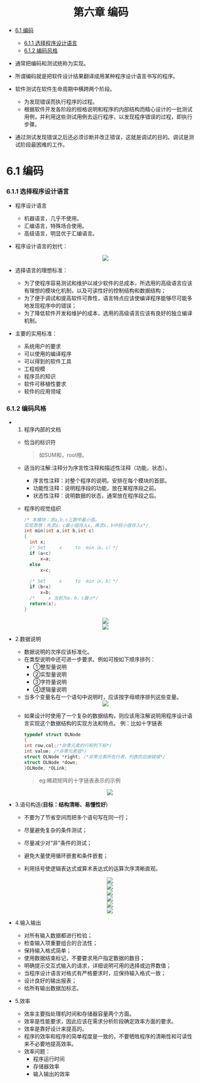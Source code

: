 <h1 align="center">第六章  编码</h1>

* [6.1 编码](#61-编码)
	* [6.1.1 选择程序设计语言](#611-选择程序设计语言)
	* [6.1.2 编码风格](#612-编码风格)


* 通常把编码和测试统称为实现。
* 所谓编码就是把软件设计结果翻译成用某种程序设计语言书写的程序。
* 软件测试在软件生命周期中横跨两个阶段。
	* 为发现错误而执行程序的过程。
	* 根据软件开发各阶段的规格说明和程序的内部结构而精心设计的一批测试用例，并利用这些测试用例去运行程序，以发现程序错误的过程，即执行步骤。
* 通过测试发现错误之后还必须诊断并改正错误，这就是调试的目的。调试是测试阶段最困难的工作。

# 6.1 编码
### 6.1.1 选择程序设计语言
* 程序设计语言
	* 机器语言，几乎不使用。
	* 汇编语言，特殊场合使用。
	* 高级语言，明显优于汇编语言。 
* 程序设计语言的划代： 

	<div align="center"><img src="./img/611.png"/></div>

* 选择语言的理想标准：
	* 为了使程序容易测试和维护以减少软件的总成本，所选用的高级语言应该有理想的模块化机制，以及可读性好的控制结构和数据结构；
	* 为了便于调试和提高软件可靠性，语言特点应该使编译程序能够尽可能多地发现程序中的错误；
	* 为了降低软件开发和维护的成本，选用的高级语言应该有良好的独立编译机制。 
* 主要的实用标准：
	* 系统用户的要求
	* 可以使用的编译程序
	* 可以得到的软件工具
	* 工程规模
	* 程序员的知识
	* 软件可移植性要求
	* 软件的应用领域
### 6.1.2 编码风格
* 1. 程序内部的文档
	* 恰当的标识符
		
	  >如SUM和，root根。
 
	* 适当的注解:注释分为序言性注释和描述性注释（功能，状态）。
		* 序言性注释：对整个程序的说明。安排在每个模块的首部。
		* 功能性注释：说明程序段的功能，放在某程序段之前。
		* 状态性注释：说明数据的状态，通常放在程序段之后。
	* 程序的视觉组织
	
	  ```c
	  /* 本模块：求a,b,c三数中最小值。
	  实现思想：先求a，c最小值存入x。再求x，b中较小值存入x*/
	  int min(int a,int b,int c)                     
	  {  
	  	int x;
	  	/* Set     x     to  min（a，c）*/
	  	if (a<c)
	  		x=a;
	  	else   
	  		x=c;
         
	  	/* Set     x     to  min（x，b）*/
	  	if (b<x)
	  		x=b;
	  	/*     x 当前为a，b，c最小*/   
	  	return(x);
	  }
	  ```
	<div align="center"><img src="./img/612.png"/></div>
	<div align="center"><img src="./img/6121.png"/></div>

* 2.数据说明
	* 数据说明的次序应该标准化。
	* 在类型说明中还可进一步要求。例如可按如下顺序排列：
		* ①整型量说明
		* ②实型量说明
		* ③字符量说明
		* ④逻辑量说明
	* 当多个变量名在一个语句中说明时，应该按字母顺序排列这些变量。

	<div align="center"><img src="./img/6122.png"/></div>

	* 如果设计时使用了一个复杂的数据结构，则应该用注解说明用程序设计语言实现这个数据结构的实现方法和特点。  例：比如十字链表

	  ```c
	  typedef struct OLNode 
	  { 
	  int row,col;/*非零元素的行和列下标*/ 
	  int value; /*非零元素值*/ 
	  struct OLNode *right; /*非零元素所在行表、列表的后继链域*/ 
	  struct OLNode *down; 
	  }OLNode, *OLink;
	  ```

	  >eg:稀疏矩阵的十字链表表示的示例

	  <div align="center"><img src="./img/6123.png"/></div>

* 3.语句构造(**目标：结构清晰、易懂性好**)
	* 不要为了节省空间而把多个语句写在同一行；
	* 尽量避免复杂的条件测试；
	* 尽量减少对“非”条件的测试；
	* 避免大量使用循环嵌套和条件嵌套；
	* 利用括号使逻辑表达式或算术表达式的运算次序清晰直观。 
	
	  <div align="center"><img src="./img/6124.png"/></div>
	  <div align="center"><img src="./img/6125.png"/></div>
	  <div align="center"><img src="./img/6126.png"/></div>
	  <div align="center"><img src="./img/6127.png"/></div>
	  <div align="center"><img src="./img/6128.png"/></div>
	  <div align="center"><img src="./img/6129.png"/></div>

* 4.输入输出
	* 对所有输入数据都进行检验；
	* 检查输入项重要组合的合法性；
	* 保持输入格式简单；
	* 使用数据结束标记，不要要求用户指定数据的数目；
	* 明确提示交互式输入的请求，详细说明可用的选择或边界数值；
	* 当程序设计语言对格式有严格要求时，应保持输入格式一致；
	* 设计良好的输出报表；
	* 给所有输出数据加标志。 
* 5.效率
	* 效率主要指处理机时间和存储器容量两个方面。
	* 效率是性能要求，因此应该在需求分析阶段确定效率方面的要求。
	* 效率是靠好设计来提高的。
	* 程序的效率和程序的简单程度是一致的，不要牺牲程序的清晰性和可读性来不必要地提高效率。 
	* 效率问题：
		* 程序运行时间
		* 存储器效率
		* 输入输出的效率















